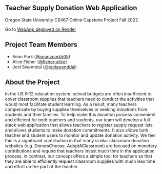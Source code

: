 ## Teacher Supply Donation Web Application
Oregon State University
CS467 Online Capstone Project
Fall 2022

Go to [WebApp deployed on Render](https://tsdonation.live)

## Project Team Members
- Sean Park ([@seanypark505](https://github.com/seanypark505))
- Alice Fisher ([@fisher-alice](https://github.com/fisher-alice)) 
- Joel Swenndal ([@joelswenddal](https://github.com/joelswenddal))

## About the Project
In the US K-12 education system, school budgets are often insufficient to cover classroom supplies that teachers need to conduct the activities that would most facilitate student learning. As a result, many teachers compensate by buying supplies themselves or seeking donations from students and their families. To help make this donation process convenient and efficient for both teachers and students, our team will develop a full stack web application that allows teachers to register supply request lists and allows students to make donation commitments. It also allows both teacher and student users to monitor and update donation activity. We feel this is a significant contribution in that many similar classroom donation websites (e.g. DonorsChoose, AdoptAClassroom) are focused on monetary contributions and require that teachers invest much time in the application process. In contrast, our concept offers a simple tool for teachers so that they are able to efficiently request classroom supplies with much less time and effort on the part of the teacher. 
